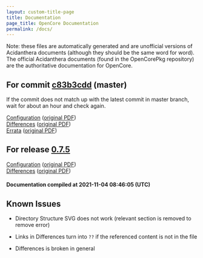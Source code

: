 ```yaml
---
layout: custom-title-page
title: Documentation
page_title: OpenCore Documentation
permalink: /docs/
---
```

Note: these files are automatically generated and are unofficial versions of Acidanthera documents (although they should be the same word for word). The official Acidanthera documents (found in the OpenCorePkg repository) are the authoritative documentation for OpenCore.

## For commit [c83b3cdd](https://github.com/acidanthera/OpenCorePkg/tree/c83b3cddb9a3a1b9dc00e1ae3c0e22ba3cd43e0d) (master)

If the commit does not match up with the latest commit in master branch, wait for about an hour and check again.

[Configuration](latest/Configuration.html) ([original PDF](https://github.com/acidanthera/OpenCorePkg/blob/c83b3cddb9a3a1b9dc00e1ae3c0e22ba3cd43e0d/Docs/Configuration.pdf))
<br>
[Differences](latest/Differences.html) ([original PDF](https://github.com/acidanthera/OpenCorePkg/blob/c83b3cddb9a3a1b9dc00e1ae3c0e22ba3cd43e0d/Docs/Differences/Differences.pdf))
<br>
[Errata](latest/Errata.html) ([original PDF](https://github.com/acidanthera/OpenCorePkg/blob/c83b3cddb9a3a1b9dc00e1ae3c0e22ba3cd43e0d/Docs/Errata/Errata.pdf))

## For release [0.7.5](https://github.com/acidanthera/OpenCorePkg/tree/0.7.5)

[Configuration](release/Configuration.html) ([original PDF](https://github.com/acidanthera/OpenCorePkg/blob/0.7.5/Docs/Configuration.pdf))
<br>
[Differences](release/Differences.html) ([original PDF](https://github.com/acidanthera/OpenCorePkg/blob/0.7.5/Docs/Differences/Differences.pdf))

#### Documentation compiled at 2021-11-04 08:46:05 (UTC)

## Known Issues

* Directory Structure SVG does not work (relevant section is removed to remove error)

* Links in Differences turn into `??` if the referenced content is not in the file

* Differences is broken in general
